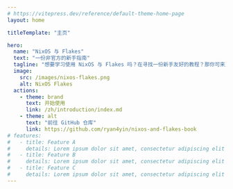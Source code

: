 ```yaml
---
# https://vitepress.dev/reference/default-theme-home-page
layout: home

titleTemplate: "主页"

hero:
  name: "NixOS 与 Flakes"
  text: "一份非官方的新手指南"
  tagline: "想要学习使用 NixOS 与 Flakes 吗？在寻找一份新手友好的教程？那你可来对地方了！"
  image:
    src: /images/nixos-flakes.png
    alt: NixOS Flakes
  actions:
    - theme: brand
      text: 开始使用
      link: /zh/introduction/index.md
    - theme: alt
      text: "前往 GitHub 仓库"
      link: https://github.com/ryan4yin/nixos-and-flakes-book
# features:
#   - title: Feature A
#     details: Lorem ipsum dolor sit amet, consectetur adipiscing elit
#   - title: Feature B
#     details: Lorem ipsum dolor sit amet, consectetur adipiscing elit
#   - title: Feature C
#     details: Lorem ipsum dolor sit amet, consectetur adipiscing elit
---
```

